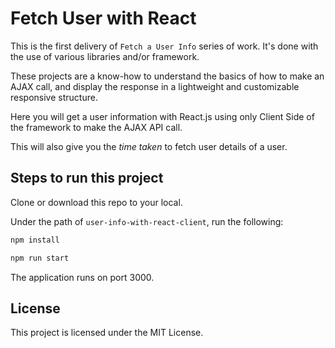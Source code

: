 # Fetch User with React

This is the first delivery of `Fetch a User Info` series of work. It's done with the use of various libraries and/or framework.

These projects are a know-how to understand the basics of how to make an AJAX call, and display the response in a lightweight and customizable responsive structure.

Here you will get a user information with React.js using only Client Side of the framework to make the AJAX API call.

This will also give you the *time taken* to fetch user details of a user.

## Steps to run this project

Clone or download this repo to your local.

Under the path of `user-info-with-react-client`, run the following:

```html
npm install

npm run start
```

The application runs on port 3000.

## License

This project is licensed under the MIT License.
